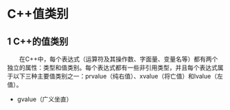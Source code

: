 # C++值类别
## 1 C++的值类别
&emsp;&emsp;在C++中，每个表达式（运算符及其操作数、字面量、变量名等）都有两个独立的属性：类型和值类别。每个表达式都有一些非引用类型，并且每个表达式属于以下三种主要值类别之一：prvalue（纯右值）、xvalue（将亡值）和lvalue（左值）。
- gvalue（广义坐直）
